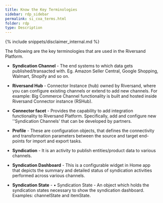 ```yaml
---
title: Know the Key Terminologies
sidebar: rdp_sidebar
permalink: si_coa_terms.html
folder: rdp
type: Description
---
```


{% include snippets/disclaimer_internal.md %} 

The following are the key terminologies that are used in the Riversand Platform.

* **Syndication Channel** - The end systems to which data gets published/transacted with. Eg. Amazon Seller Central, Google Shopping, Walmart, Shopify and so on.

* **Riversand Hub** - Connector Instance (hub) owned by Riversand, where you can configure existing channels or extend to add new channels. For example: Big Commerce Channel functionality is built and hosted inside Riversand Connector instance (RSHub).

* **Connector facet** - Provides the capability to add integration functionality to Riversand Platform. Specifically, add and configure new ''Syndication Channels' that can be developed by partners. 

* **Profile** - These are configuration objects, that defines the connectivity and transformation parameters between the source and target end-points for import and export tasks. 

<!-- See [Profile](si_coa_comp.html) for additional details. -->

* **Syndication** - It is an activity to publish entities/product data to various channels.

* **Syndication Dashboard** - This is a configurable widget in Home app that depicts the summary and detailed status of syndication activities performed across various channels. 

* **Syndication State** - •	Syndication State - An object which holds the syndication states necessary to show the syndication dashboard. Examples: channelState and itemState. 